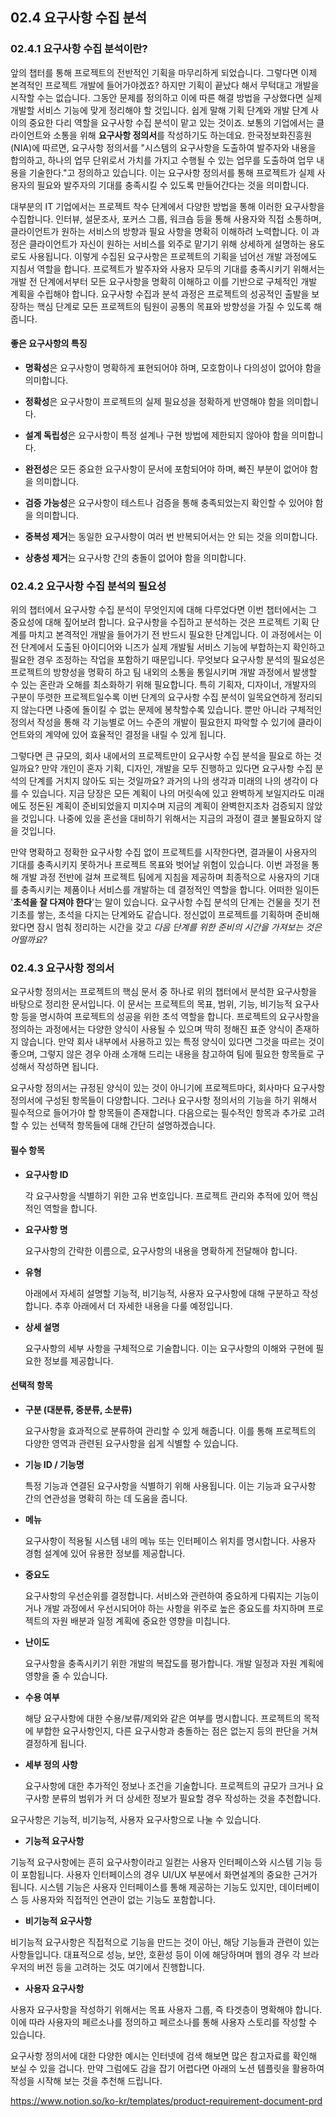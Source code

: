 ## 02.4 요구사항 수집 분석

### 02.4.1 요구사항 수집 분석이란?

앞의 챕터를 통해 프로젝트의 전반적인 기획을 마무리하게 되었습니다. 그렇다면 이제 본격적인 프로젝트 개발에 들어가야겠죠? 하지만 기획이 끝났다 해서 무턱대고 개발을 시작할 수는 없습니다. 그동안 문제를 정의하고 이에 따른 해결 방법을 구상했다면 실제 개발할 서비스 기능에 맞게 정리해야 할 것입니다. 쉽게 말해 기획 단계와 개발 단계 사이의 중요한 다리 역할을 요구사항 수집 분석이 맡고 있는 것이죠.
보통의 기업에서는 클라이언트와 소통을 위해 **요구사항 정의서**를 작성하기도 하는데요. 한국정보화진흥원(NIA)에 따르면, 요구사항 정의서를 "시스템의 요구사항을 도출하여 발주자와 내용을 합의하고, 하나의 업무 단위로서 가치를 가지고 수행될 수 있는 업무를 도출하여 업무 내용을 기술한다."고 정의하고 있습니다. 이는 요구사항 정의서를 통해 프로젝트가 실제 사용자의 필요와 발주자의 기대를 충족시킬 수 있도록 만들어간다는 것을 의미합니다.

대부분의 IT 기업에서는 프로젝트 착수 단계에서 다양한 방법을 통해 이러한 요구사항을 수집합니다. 인터뷰, 설문조사, 포커스 그룹, 워크숍 등을 통해 사용자와 직접 소통하며, 클라이언트가 원하는 서비스의 방향과 필요 사항을 명확히 이해하려 노력합니다. 이 과정은 클라이언트가 자신이 원하는 서비스를 외주로 맡기기 위해 상세하게 설명하는 용도로도 사용됩니다. 이렇게 수집된 요구사항은 프로젝트의 기획을 넘어선 개발 과정에도 지침서 역할을 합니다.
프로젝트가 발주자와 사용자 모두의 기대를 충족시키기 위해서는 개발 전 단계에서부터 모든 요구사항을 명확히 이해하고 이를 기반으로 구체적인 개발 계획을 수립해야 합니다. 요구사항 수집과 분석 과정은 프로젝트의 성공적인 출발을 보장하는 핵심 단계로 모든 프로젝트의 팀원이 공통의 목표와 방향성을 가질 수 있도록 해줍니다.

#### 좋은 요구사항의 특징

- **명확성**은 요구사항이 명확하게 표현되어야 하며, 모호함이나 다의성이 없어야 함을 의미합니다.

- **정확성**은 요구사항이 프로젝트의 실제 필요성을 정확하게 반영해야 함을 의미합니다.

- **설계 독립성**은 요구사항이 특정 설계나 구현 방법에 제한되지 않아야 함을 의미합니다.

- **완전성**은 모든 중요한 요구사항이 문서에 포함되어야 하며, 빠진 부분이 없어야 함을 의미합니다.

- **검증 가능성**은 요구사항이 테스트나 검증을 통해 충족되었는지 확인할 수 있어야 함을 의미합니다.

- **중복성 제거**는 동일한 요구사항이 여러 번 반복되어서는 안 되는 것을 의미합니다.

- **상충성 제거**는 요구사항 간의 충돌이 없어야 함을 의미합니다.

### 02.4.2 요구사항 수집 분석의 필요성

위의 챕터에서 요구사항 수집 분석이 무엇인지에 대해 다루었다면 이번 챕터에서는 그 중요성에 대해 짚어보려 합니다. 요구사항을 수집하고 분석하는 것은 프로젝트 기획 단계를 마치고 본격적인 개발을 들어가기 전 반드시 필요한 단계입니다. 이 과정에서는 이전 단계에서 도출된 아이디어와 니즈가 실제 개발될 서비스 기능에 부합하는지 확인하고 필요한 경우 조정하는 작업을 포함하기 때문입니다.
무엇보다 요구사항 분석의 필요성은 프로젝트의 방향성을 명확히 하고 팀 내외의 소통을 통일시키며 개발 과정에서 발생할 수 있는 혼란과 오해를 최소화하기 위해 필요합니다. 특히 기획자, 디자이너, 개발자의 구분이 뚜렷한 프로젝트일수록 이번 단계의 요구사항 수집 분석이 일목요연하게 정리되지 않는다면 나중에 돌이킬 수 없는 문제에 봉착할수록 있습니다.
뿐만 아니라 구체적인 정의서 작성을 통해 각 기능별로 어느 수준의 개발이 필요한지 파악할 수 있기에 클라이언트와의 계약에 있어 효율적인 결정을 내릴 수 있게 됩니다.

그렇다면 큰 규모의, 회사 내에서의 프로젝트만이 요구사항 수집 분석을 필요로 하는 것일까요? 만약 개인이 혼자 기획, 디자인, 개발을 모두 진행하고 있다면 요구사항 수집 분석의 단계를 거치지 않아도 되는 것일까요? 과거의 나의 생각과 미래의 나의 생각이 다를 수 있습니다. 지금 당장은 모든 계획이 나의 머릿속에 있고 완벽하게 보일지라도 미래에도 정돈된 계획이 준비되었을지 미지수며 지금의 계획이 완벽한지조차 검증되지 않았을 것입니다. 나중에 있을 혼선을 대비하기 위해서는 지금의 과정이 결코 불필요하지 않을 것입니다.

만약 명확하고 정확한 요구사항 수집 없이 프로젝트를 시작한다면, 결과물이 사용자의 기대를 충족시키지 못하거나 프로젝트 목표와 벗어날 위험이 있습니다. 이번 과정을 통해 개발 과정 전반에 걸쳐 프로젝트 팀에게 지침을 제공하며 최종적으로 사용자의 기대를 충족시키는 제품이나 서비스를 개발하는 데 결정적인 역할을 합니다. 어떠한 일이든 '**초석을 잘 다져야 한다**'는 말이 있습니다. 요구사항 수집 분석의 단계는 건물을 짓기 전 기초를 쌓는, 초석을 다지는 단계와도 같습니다. 정신없이 프로젝트를 기획하며 준비해 왔다면 잠시 멈춰 정리하는 시간을 갖고 _다음 단계를 위한 준비의 시간을 가져보는 것은 어떨까요?_

### 02.4.3 요구사항 정의서

요구사항 정의서는 프로젝트의 핵심 문서 중 하나로 위의 챕터에서 분석한 요구사항을 바탕으로 정리한 문서입니다. 이 문서는 프로젝트의 목표, 범위, 기능, 비기능적 요구사항 등을 명시하여 프로젝트의 성공을 위한 초석 역할을 합니다. 프로젝트의 요구사항을 정의하는 과정에서는 다양한 양식이 사용될 수 있으며 딱히 정해진 표준 양식이 존재하지 않습니다. 만약 회사 내부에서 사용하고 있는 특정 양식이 있다면 그것을 따르는 것이 좋으며, 그렇지 않은 경우 아래 소개해 드리는 내용을 참고하여 팀에 필요한 항목들로 구성해서 작성하면 됩니다.

요구사항 정의서는 규정된 양식이 있는 것이 아니기에 프로젝트마다, 회사마다 요구사항 정의서에 구성된 항목들이 다양합니다. 그러나 요구사항 정의서의 기능을 하기 위해서 필수적으로 들어가야 할 항목들이 존재합니다. 다음으로는 필수적인 항목과 추가로 고려할 수 있는 선택적 항목들에 대해 간단히 설명하겠습니다.

#### 필수 항목

- **요구사항 ID**

  각 요구사항을 식별하기 위한 고유 번호입니다. 프로젝트 관리와 추적에 있어 핵심적인 역할을 합니다.

- **요구사항 명**

  요구사항의 간략한 이름으로, 요구사항의 내용을 명확하게 전달해야 합니다.

- **유형**

  아래에서 자세히 설명할 기능적, 비기능적, 사용자 요구사항에 대해 구분하고 작성합니다. 추후 아래에서 더 자세한 내용을 다룰 예정입니다.

- **상세 설명**

  요구사항의 세부 사항을 구체적으로 기술합니다. 이는 요구사항의 이해와 구현에 필요한 정보를 제공합니다.

#### 선택적 항목

- **구분 (대분류, 중분류, 소분류)**

  요구사항을 효과적으로 분류하여 관리할 수 있게 해줍니다. 이를 통해 프로젝트의 다양한 영역과 관련된 요구사항을 쉽게 식별할 수 있습니다.

- **기능 ID / 기능명**

  특정 기능과 연결된 요구사항을 식별하기 위해 사용됩니다. 이는 기능과 요구사항 간의 연관성을 명확히 하는 데 도움을 줍니다.

- **메뉴**

  요구사항이 적용될 시스템 내의 메뉴 또는 인터페이스 위치를 명시합니다. 사용자 경험 설계에 있어 유용한 정보를 제공합니다.

- **중요도**

  요구사항의 우선순위를 결정합니다. 서비스와 관련하여 중요하게 다뤄지는 기능이거나 개발 과정에서 우선시되어야 하는 사항을 위주로 높은 중요도를 차지하며 프로젝트의 자원 배분과 일정 계획에 중요한 영향을 미칩니다.

- **난이도**

  요구사항을 충족시키기 위한 개발의 복잡도를 평가합니다. 개발 일정과 자원 계획에 영향을 줄 수 있습니다.

- **수용 여부**

  해당 요구사항에 대한 수용/보류/제외와 같은 여부를 명시합니다. 프로젝트의 목적에 부합한 요구사항인지, 다른 요구사항과 충돌하는 점은 없는지 등의 판단을 거쳐 결정하게 됩니다.

- **세부 정의 사항**

  요구사항에 대한 추가적인 정보나 조건을 기술합니다. 프로젝트의 규모가 크거나 요구사항 분류의 범위가 커 더 상세한 정보가 필요할 경우 작성하는 것을 추천합니다.

요구사항은 기능적, 비기능적, 사용자 요구사항으로 나눌 수 있습니다.

- **기능적 요구사항**

기능적 요구사항에는 흔히 요구사항이라고 일컫는 사용자 인터페이스와 시스템 기능 등이 포함됩니다. 사용자 인터페이스의 경우 UI/UX 부분에서 화면설계의 중요한 근거가 됩니다. 시스템 기능은 사용자 인터페이스를 통해 제공하는 기능도 있지만, 데이터베이스 등 사용자와 직접적인 연관이 없는 기능도 포함합니다.

- **비기능적 요구사항**

비기능적 요구사항은 직접적으로 기능을 만드는 것이 아닌, 해당 기능들과 관련이 있는 사항들입니다. 대표적으로 성능, 보안, 호환성 등이 이에 해당하며며 웹의 경우 각 브라우저의 버전 등을 고려하는 것도 여기에서 진행합니다.

- **사용자 요구사항**

사용자 요구사항을 작성하기 위해서는 목표 사용자 그룹, 즉 타겟층이 명확해야 합니다. 이에 따라 사용자의 페르소나를 정의하고 페르소나를 통해 사용자 스토리를 작성할 수 있습니다.

요구사항 정의서에 대한 다양한 예시는 인터넷에 검색 해보면 많은 참고자료를 확인해 보실 수 있을 겁니다. 만약 그럼에도 감을 잡기 어렵다면 아래의 노션 템플릿을 활용하여 작성을 시작해 보는 것을 추천해 드립니다.

https://www.notion.so/ko-kr/templates/product-requirement-document-prd
